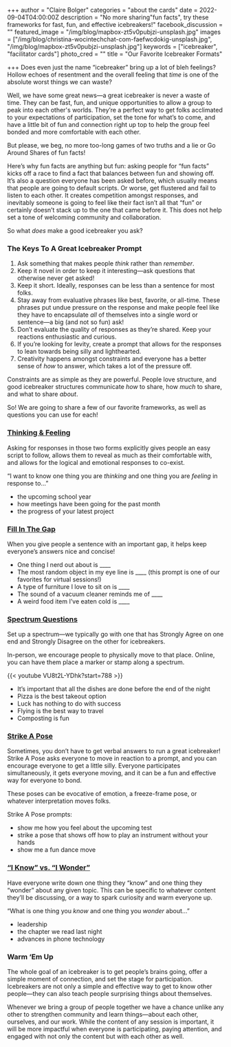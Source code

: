 +++
author = "Claire Bolger"
categories = "about the cards"
date = 2022-09-04T04:00:00Z
description = "No more sharing\"fun facts\", try these frameworks for fast, fun, and effective icebreakers!"
facebook_discussion = ""
featured_image = "/img/blog/mapbox-zt5v0pubjzi-unsplash.jpg"
images = ["/img/blog/christina-wocintechchat-com-faefwcdokig-unsplash.jpg", "/img/blog/mapbox-zt5v0pubjzi-unsplash.jpg"]
keywords = ["icebreaker", "facilitator cards"]
photo_cred = ""
title = "Our Favorite Icebreaker Formats"

+++
Does even just the name “icebreaker” bring up a lot of bleh feelings? Hollow echoes of resentment and the overall feeling that _time_ is one of the absolute worst things we can waste?

Well, we have some great news—a great icebreaker is never a waste of time. They can be fast, fun, and unique opportunities to allow a group to peak into each other's worlds. They’re a perfect way to get folks acclimated to your expectations of participation, set the tone for what’s to come, and have a little bit of fun and connection right up top to help the group feel bonded and more comfortable with each other.

But please, we beg, no more too-long games of two truths and a lie or Go Around Shares of fun facts!

Here’s why fun facts are anything but fun: asking people for “fun facts” kicks off a race to find a fact that balances between fun and showing off. It’s also a question everyone has been asked before, which usually means that people are going to default scripts. Or worse, get flustered and fail to listen to each other. It creates competition amongst responses, and inevitably someone is going to feel like their fact isn’t all that “fun” or certainly doesn’t stack up to the one that came before it. This does not help set a tone of welcoming community and collaboration.

So what _does_ make a good icebreaker you ask?

### The Keys To A Great Icebreaker Prompt

1. Ask something that makes people _think_ rather than _remember_.
2. Keep it novel in order to keep it interesting—ask questions that otherwise never get asked!
3. Keep it short. Ideally, responses can be less than a sentence for most folks.
4. Stay away from evaluative phrases like best, favorite, or all-time. These phrases put undue pressure on the response and make people feel like they have to encapsulate _all_ of themselves into a single word or sentence—a big (and not so fun) ask!
5. Don’t evaluate the quality of responses as they’re shared. Keep your reactions enthusiastic and curious.
6. If you’re looking for levity, create a prompt that allows for the responses to lean towards being silly and lighthearted.
7. Creativity happens amongst constraints and everyone has a better sense of _how_ to answer, which takes a lot of the pressure off.

Constraints are as simple as they are powerful. People love structure, and good icebreaker structures communicate _how_ to share, how _much_ to share, and what to share _about_.

So! We are going to share a few of our favorite frameworks, as well as questions you can use for each!

### [Thinking & Feeling](https://www.facilitator.cards/cards/thinking-feeling/)

Asking for responses in those two forms explicitly gives people an easy script to follow, allows them to reveal as much as their comfortable with, and allows for the logical and emotional responses to co-exist.

“I want to know one thing you are _thinking_ and one thing you are _feeling_ in response to...”

* the upcoming school year
* how meetings have been going for the past month
* the progress of your latest project

### [Fill In The Gap](https://www.facilitator.cards/cards/fill-in-the-gap/)

When you give people a sentence with an important gap, it helps keep everyone’s answers nice and concise!

* One thing I nerd out about is ____
* The most random object in my eye line is ____ (this prompt is one of our favorites for virtual sessions!)
* A type of furniture I love to sit on is ____
* The sound of a vacuum cleaner reminds me of ____
* A weird food item I’ve eaten cold is ____

### [Spectrum Questions](https://www.facilitator.cards/cards/spectrum-questions/)

Set up a spectrum—we typically go with one that has Strongly Agree on one end and Strongly Disagree on the other for icebreakers.

In-person, we encourage people to physically move to that place. Online, you can have them place a marker or stamp along a spectrum.

{{< youtube VU8t2L-YDhk?start=788 >}}

* It’s important that all the dishes are done before the end of the night
* Pizza is the best takeout option
* Luck has nothing to do with success
* Flying is the best way to travel
* Composting is fun

### [Strike A Pose](https://www.facilitator.cards/cards/strike-a-pose/)

Sometimes, you don’t have to get verbal answers to run a great icebreaker! Strike A Pose asks everyone to move in reaction to a prompt, and you can encourage everyone to get a little silly. Everyone participates simultaneously, it gets everyone moving, and it can be a fun and effective way for everyone to bond.

These poses can be evocative of emotion, a freeze-frame pose, or whatever interpretation moves folks.

Strike A Pose prompts:

* show me how you feel about the upcoming test
* strike a pose that shows off how to play an instrument without your hands
* show me a fun dance move

### [“I Know” vs. “I Wonder”](https://www.facilitator.cards/cards/i-know-vs-i-wonder-lists/)

Have everyone write down one thing they “know” and one thing they “wonder” about any given topic. This can be specific to whatever content they’ll be discussing, or a way to spark curiosity and warm everyone up.

“What is one thing you _know_ and one thing you _wonder_ about…”

* leadership
* the chapter we read last night
* advances in phone technology

### Warm ‘Em Up

The whole goal of an icebreaker is to get people’s brains going, offer a simple moment of connection, and set the stage for participation. Icebreakers are not only a simple and effective way to get to know other people—they can also teach people surprising things about themselves.

Whenever we bring a group of people together we have a chance unlike any other to strengthen community and learn things—about each other, ourselves, and our work. While the content of any session is important, it will be more impactful when everyone is participating, paying attention, and engaged with not only the content but with each other as well.